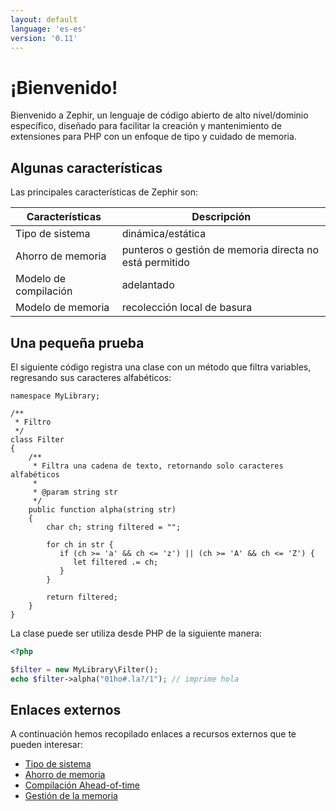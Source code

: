 ```yaml
---
layout: default
language: 'es-es'
version: '0.11'
---
```


# ¡Bienvenido!

Bienvenido a Zephir, un lenguaje de código abierto de alto nivel/dominio específico, diseñado para facilitar la creación y mantenimiento de extensiones para PHP con un enfoque de tipo y cuidado de memoria.

<a name='some-features'></a>

## Algunas características

Las principales características de Zephir son:

| Características       | Descripción                                             |
| --------------------- | ------------------------------------------------------- |
| Tipo de sistema       | dinámica/estática                                       |
| Ahorro de memoria     | punteros o gestión de memoria directa no está permitido |
| Modelo de compilación | adelantado                                              |
| Modelo de memoria     | recolección local de basura                             |

<a name='a-small-taste'></a>

## Una pequeña prueba

El siguiente código registra una clase con un método que filtra variables, regresando sus caracteres alfabéticos:

```zephir
namespace MyLibrary;

/**
 * Filtro
 */
class Filter
{
    /**
     * Filtra una cadena de texto, retornando solo caracteres alfabéticos
     *
     * @param string str
     */
    public function alpha(string str)
    {
        char ch; string filtered = "";

        for ch in str {
           if (ch >= 'a' && ch <= 'z') || (ch >= 'A' && ch <= 'Z') {
              let filtered .= ch;
           }
        }

        return filtered;
    }
}
```

La clase puede ser utiliza desde PHP de la siguiente manera:

```php
<?php

$filter = new MyLibrary\Filter();
echo $filter->alpha("01ho#.la?/1"); // imprime hola
```

<a name='external-links'></a>

## Enlaces externos

A continuación hemos recopilado enlaces a recursos externos que te pueden interesar:

- [Tipo de sistema](https://en.wikipedia.org/wiki/Type_system)
- [Ahorro de memoria](https://en.wikipedia.org/wiki/Memory_safety)
- [Compilación Ahead-of-time](https://en.wikipedia.org/wiki/Ahead-of-time_compilation)
- [Gestión de la memoria](https://en.wikipedia.org/wiki/Memory_management)
